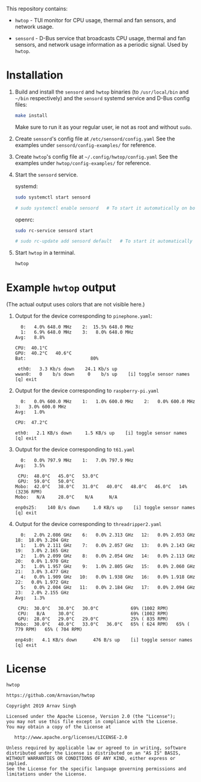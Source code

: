 This repository contains:

- `hwtop` - TUI monitor for CPU usage, thermal and fan sensors, and network usage.

- `sensord` - D-Bus service that broadcasts CPU usage, thermal and fan sensors, and network usage information as a periodic signal. Used by `hwtop`.


# Installation

1. Build and install the `sensord` and `hwtop` binaries (to `/usr/local/bin` and `~/bin` respectively) and the `sensord` systemd service and D-Bus config files:

   ```sh
   make install
   ```

   Make sure to run it as your regular user, ie not as root and without `sudo`.

1. Create `sensord`'s config file at `/etc/sensord/config.yaml` See the examples under `sensord/config-examples/` for reference.

1. Create `hwtop`'s config file at `~/.config/hwtop/config.yaml` See the examples under `hwtop/config-examples/` for reference.

1. Start the `sensord` service.

   systemd:

   ```sh
   sudo systemctl start sensord

   # sudo systemctl enable sensord   # To start it automatically on boot
   ```

   openrc:

   ```sh
   sudo rc-service sensord start

   # sudo rc-update add sensord default   # To start it automatically on boot
   ```

1. Start `hwtop` in a terminal.

   ```sh
   hwtop
   ```


# Example `hwtop` output

(The actual output uses colors that are not visible here.)

1. Output for the device corresponding to `pinephone.yaml`:

   ```
     0:   4.0% 648.0 MHz    2:  15.5% 648.0 MHz
     1:   6.9% 648.0 MHz    3:   8.0% 648.0 MHz
   Avg:   8.8% 

   CPU:  40.1°C
   GPU:  40.2°C   40.6°C
   Bat:                        80% 

    eth0:   3.3 Kb/s down    24.1 Kb/s up
   wwan0:   0    b/s down     0    b/s up    [i] toggle sensor names  [q] exit
   ```

1. Output for the device corresponding to `raspberry-pi.yaml`

   ```
     0:   0.0% 600.0 MHz    1:   1.0% 600.0 MHz    2:   0.0% 600.0 MHz    3:   3.0% 600.0 MHz
   Avg:   1.0%

   CPU:  47.2°C

   eth0:   2.1 KB/s down     1.5 KB/s up    [i] toggle sensor names  [q] exit
   ```

1. Output for the device corresponding to `t61.yaml`

   ```
     0:   0.0% 797.9 MHz    1:   7.0% 797.9 MHz
   Avg:   3.5%

    CPU:  48.0°C   45.0°C   53.0°C
    GPU:  59.0°C   50.0°C
   Mobo:  42.0°C   38.0°C   31.0°C   40.0°C   48.0°C   46.0°C   14% (3236 RPM)
   Mobo:   N/A     28.0°C    N/A      N/A

   enp0s25:    140 B/s down     1.0 KB/s up    [i] toggle sensor names  [q] exit
   ```

1. Output for the device corresponding to `threadripper2.yaml`

   ```
     0:   2.0% 2.086 GHz    6:   0.0% 2.313 GHz   12:   0.0% 2.053 GHz   18:  18.0% 3.204 GHz
     1:   1.0% 2.111 GHz    7:   0.0% 2.057 GHz   13:   0.0% 2.143 GHz   19:   3.0% 2.165 GHz
     2:   1.0% 2.099 GHz    8:   0.0% 2.054 GHz   14:   0.0% 2.113 GHz   20:   0.0% 1.970 GHz
     3:   1.0% 1.957 GHz    9:   1.0% 2.805 GHz   15:   0.0% 2.060 GHz   21:   3.0% 3.477 GHz
     4:   0.0% 1.909 GHz   10:   0.0% 1.938 GHz   16:   0.0% 1.918 GHz   22:   0.0% 1.972 GHz
     5:   0.0% 2.004 GHz   11:   0.0% 2.184 GHz   17:   0.0% 2.094 GHz   23:   2.0% 2.155 GHz
   Avg:   1.3%

    CPU:  30.0°C   30.0°C   30.0°C            69% (1002 RPM)
    CPU:   B/A     30.0°C                     69% (1002 RPM)
    GPU:  28.0°C   29.0°C   29.0°C            25% ( 835 RPM)
   Mobo:  30.0°C   40.0°C   33.0°C   36.0°C   65% ( 624 RPM)   65% ( 779 RPM)   65% ( 704 RPM)

   enp4s0:   4.1 KB/s down      476 B/s up    [i] toggle sensor names  [q] exit
   ```


# License

```
hwtop

https://github.com/Arnavion/hwtop

Copyright 2019 Arnav Singh

Licensed under the Apache License, Version 2.0 (the "License");
you may not use this file except in compliance with the License.
You may obtain a copy of the License at

   http://www.apache.org/licenses/LICENSE-2.0

Unless required by applicable law or agreed to in writing, software
distributed under the License is distributed on an "AS IS" BASIS,
WITHOUT WARRANTIES OR CONDITIONS OF ANY KIND, either express or implied.
See the License for the specific language governing permissions and
limitations under the License.
```
